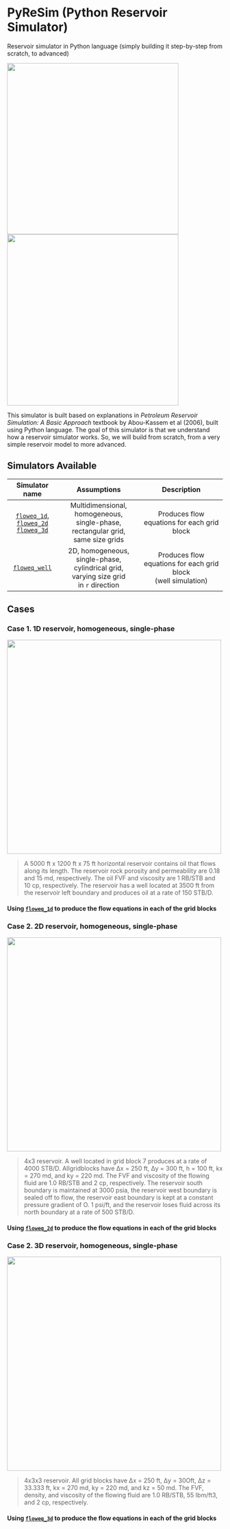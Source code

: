 # PyReSim (Python Reservoir Simulator)

Reservoir simulator in Python language (simply building it step-by-step from scratch, to advanced)

<div>
<img src="https://user-images.githubusercontent.com/51282928/85827088-bb6f1300-b7af-11ea-9a1f-eed08adddaff.png" width="400"/><img src="https://user-images.githubusercontent.com/51282928/88214648-b5703300-cc84-11ea-820c-baf233353647.png" width="400"/>
</div>

This simulator is built based on explanations in *Petroleum Reservoir Simulation: A Basic Approach* textbook by Abou-Kassem et al (2006), built using Python language. The goal of this simulator is that we understand how a reservoir simulator works. So, we will build from scratch, from a very simple reservoir model to more advanced.

## Simulators Available

|Simulator name|Assumptions|Description|
|:--:|:--:|:--:|
|[`floweq_1d`](https://github.com/yohanesnuwara/pyresim/blob/master/simulators/floweq_1d.py),<br>[`floweq_2d`](https://github.com/yohanesnuwara/pyresim/blob/master/simulators/floweq_2d.py)<br>[`floweq_3d`](https://github.com/yohanesnuwara/pyresim/blob/master/simulators/floweq_3d.py)|Multidimensional, homogeneous,<br> single-phase, rectangular grid,<br> same size grids|Produces flow equations for each grid block|
|[`floweq_well`](https://github.com/yohanesnuwara/pyresim/blob/master/simulators/floweq_well.py)|2D, homogeneous, single-phase,<br> cylindrical grid, varying size grid<br> in `r` direction|Produces flow equations for each grid block<br> (well simulation)|

## Cases

### Case 1. 1D reservoir, homogeneous, single-phase

<div>
<img src="https://user-images.githubusercontent.com/51282928/88264056-526ab480-ccf5-11ea-9cd0-622b6a57af6b.png" width="500"/>
</div>

> A 5000 ft x 1200 ft x 75 ft horizontal reservoir contains oil that flows
along its length. The reservoir rock porosity and permeability are 0.18 and 15 md,
respectively. The oil FVF and viscosity are 1 RB/STB and 10 cp, respectively. The
reservoir has a well located at 3500 ft from the reservoir left boundary and
produces oil at a rate of 150 STB/D. 

#### Using [`floweq_1d`](https://github.com/yohanesnuwara/pyresim/blob/master/simulators/floweq_1d.py) to produce the flow equations in each of the grid blocks

### Case 2. 2D reservoir, homogeneous, single-phase

<div>
<img src="https://user-images.githubusercontent.com/51282928/88287885-28c58380-cd1d-11ea-915a-80a7bae7df72.png" width="500"/>
</div>

> 4x3 reservoir. A well located in grid block 7 produces at a rate of 4000
STB/D. AIIgridblocks have Δx = 250 ft, Δy = 300 ft, h = 100 ft, kx = 270 md,
and ky = 220 md. The FVF and viscosity of the flowing fluid are 1.0 RB/STB and 2
cp, respectively. The reservoir south boundary is maintained at 3000 psia, the
reservoir west boundary is sealed off to flow, the reservoir east boundary is kept
at a constant pressure gradient of O. 1 psi/ft, and the reservoir loses fluid across its
north boundary at a rate of 500 STB/D.

#### Using [`floweq_2d`](https://github.com/yohanesnuwara/pyresim/blob/master/simulators/floweq_2d.py) to produce the flow equations in each of the grid blocks

### Case 2. 3D reservoir, homogeneous, single-phase

<div>
<img src="https://user-images.githubusercontent.com/51282928/88464930-d638c280-cee8-11ea-8014-59c010afd95b.png" width="500"/>
</div>

> 4x3x3 reservoir. All grid blocks have
Δx = 250 ft, Δy = 30Oft, Δz = 33.333 ft, kx = 270 md, ky = 220 md, and kz = 50 md.
The FVF, density, and viscosity of the flowing fluid are 1.0 RB/STB, 55 Ibm/ft3,
and 2 cp, respectively.

#### Using [`floweq_3d`](https://github.com/yohanesnuwara/pyresim/blob/master/simulators/floweq_3d.py) to produce the flow equations in each of the grid blocks
